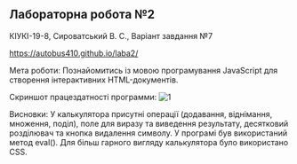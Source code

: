 ## Лабораторна робота №2

КІУКІ-19-8, Сироватський В. С., Варіант завдання №7

https://autobus410.github.io/laba2/

Мета роботи:
Познайомитись із мовою програмування JavaScript для створення інтерактивних HTML-документів.

Скриншот працездатності программи:
![1](https://user-images.githubusercontent.com/131663941/234414910-eaa069f3-e84b-41c0-8d81-880e7e20de06.png)

Висновки: У калькулятора присутні операції (додавання, віднімання, множення, поділ), поле для виразу та виведення результату, десятковий розділювач та кнопка видалення символу. У програмі був використаний метод eval(). Для більш гарного вигляду калькулятора було використано CSS.
